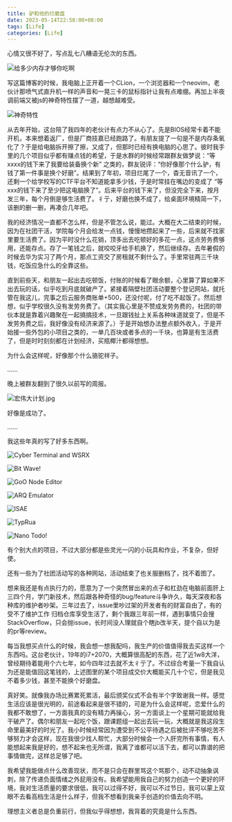 ```yaml
---
title: 驴和他的烂磨盘
date: 2023-05-14T22:58:00+08:00
tags: [Life]
categories: [Life]
---
```


心情又很不好了，写点乱七八糟语无伦次的东西。

![给多少内存才够你吃啊](assets/Screenshot_20230515_034937.png)

写这篇博客的时候，我电脑上正开着一个CLion，一个浏览器和一个neovim，老伙计那喷气式直升机一样的声音和一晃三卡的鼠标指针让我有点难绷。再加上半夜调前端又被js的神奇特性摆了一道，越想越难受。

![神奇特性](assets/Screenshot_20230515_024642.png)

从去年开始，这台陪了我四年的老伙计有点力不从心了。先是BIOS经常卡着不能开机，本来想着返厂，但是厂商技嘉已经跑路了。有朋友提了一句是不是内存条氧化了？于是给电脑拆开擦了擦，又成了，但那时已经有换电脑的心思了。彼时我手里的几个项目似乎都有赚点钱的希望，于是水群的时候经常跟群友做梦说：“等xxxx的钱下来了我要给装备换个新” 之类的，群友锐评：“你好像那个什么驴，有钱了第一件事是换个好磨”。结果到了年初，项目烂尾了一个，杳无音讯了一个，还剩一个给学校写的CTF平台不知道能拿多少钱，于是时常挂在嘴边的变成了 “等xxx的钱下来了至少把这电脑换了”。后来平台的钱下来了，但没完全下来，按月发三年，每个月倒是够生活费了。彳亍，好磨也换不成了，给桌面环境精简一下，该删的删一删，再凑合几年吧。

我的经济情况一直都不怎么样，但是不管怎么说，能过。大概在大二结束的时候，因为在社团干活，学院每个月会给发一点钱，慢慢地攒起来了一些，后来就不找家里要生活费了。因为平时没什么花销，顶多出去吃顿好的多花一点，这点劳务费够用，还能存点。存了一笔钱之后，就咬咬牙给手机换了，然后继续存。去年暑假的时候去华为实习了两个月，那点工资交了房租就不剩什么了。手里常驻两三千块钱，吃饭应急什么的全靠这些。

直到前些天，和朋友一起出去吃顿饭，付账的时候看了眼余额，心里算了算如果不出去玩的话，似乎吃到月底就破产了。紧接着隔壁社团活动要整个登记网站，就托管在我这儿，完事之后云服务商账单+500，还没付呢，付了吃不起饭了。然后想想，似乎学校很久没有发劳务费了。（其实我心里是不赞成发劳务费的，社团的带伙本就是靠着兴趣聚在一起搞搞技术，一旦跟钱扯上关系各种味道就变了，但是不发劳务费之后，我好像没有经济来源了。）于是开始想办法整点额外收入，于是开始接一些外包的小项目之类的，一单几百块或者多点的一千块，也算是有生活费了，但是时时刻刻都在计划经济，买瓶椰汁都得想想。

为什么会这样呢，好像那个什么骆驼祥子。

……

晚上被群友翻到了很久以前写的周报。

![宏伟大计划.jpg](assets/Screenshot_20230515_043744.png)

好像是成功了。

……

我这些年真的写了好多东西啊。

![Cyber Terminal and WSRX](assets/Screenshot_20230515_044427.png)

![Bit Wave!](assets/Screenshot_20230515_044510.png)

![GoO Node Editor](assets/Screenshot_20230515_044742.png)

![ARQ Emulator](assets/Screenshot_20230515_044828.png)

![ISAE](assets/Screenshot_20230515_045100.png)

![TypRua](assets/Screenshot_20230515_045319.png)

![Nano Todo!](assets/Screenshot_20230515_045704.png)

有个别大点的项目，不过大部分都是些灵光一闪的小玩具和作业，不复杂，但好使。

还有一些为了社团活动写的各种网站，活动结束了也关服删档了，找不着图了。

想来我还是有点执行力的，愿意为了一个突然冒出来的点子和杠劲在电脑前面肝上三四个月，学门新技术，然后跟各种奇怪的bug/feature斗争许久，每天深夜和各种库的维护者吵架。三年过去了，issue里吵过架的开发者有的财富自由了，有的受不了维护工作 归档仓库享受生活了，剩个我跟三年前一样，遇到事情只会搜StackOverflow，只会抛issue，长时间没人理就自个瞎jb改半天，提个自以为是的pr等review。

每当我想买点什么的时候，我会想一想我配吗，我生产的价值值得我去买这样一个东西吗。这台老伙计，19年的i7+2070，大概算很高配的东西，花了近1w8大洋，曾经期待着能用个六七年，如今四年过去就不太彳亍了。不过综合考量一下我自认为还是能值回这笔钱的，上述图里的某个项目成交价大概能买几十个它，但是我见不着多少钱，甚至不能换个好磨盘。

真好笑。就像我办场比赛累死累活，最后颁奖仪式不会有半个字致谢我一样。感觉生活应该是很光明的，前途看起来是很不错的，可是为什么会这样呢，恋爱什么的我都不敢想了，一方面我真的没有精力再操心，另一方面谈上一个星期可能就给我干破产了。偶尔和朋友一起吃个饭，跟课题组一起出去玩一玩，大概就是我这段生命里最美好的时光了。我小时候经常因为遭受到不公平待遇之后被批评不够吃苦不够努力才会这样，现在我很少找人帮忙，大部分时候会一个人肝完所有事情，有人能想起来我是好的，想不起来也无所谓，我离了谁都可以活下去，都可以靠谱的把事情做完，这样总足够了吧。

我希望我能做点什么改善现状，而不是只会在群里骂这个骂那个，动不动抽象讽刺，除了传递负面情绪之外屁用没有。我希望能用我自己的努力创造一个更好的环境，我对生活质量的要求很低，我可以过得不好，我可以不过节日，我可以蒙上双眼不去看高档生活是什么样子，但我不想看到我亲手创造的价值去向不明。

理想主义者总是负重前行，但我似乎得想想，我背着的究竟是什么东西。
